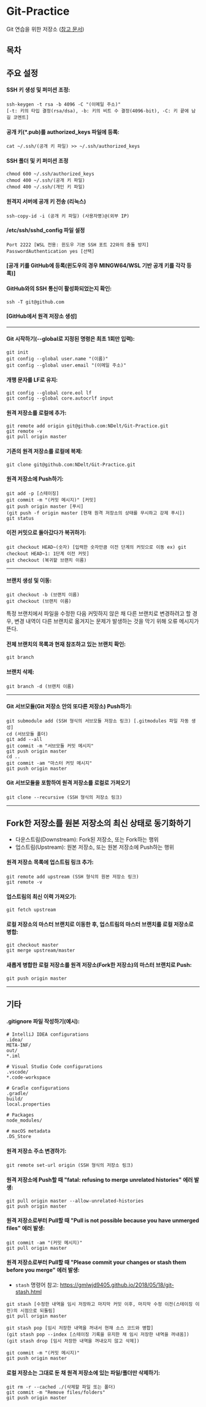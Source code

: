 # Git-Practice  
Git 연습을 위한 저장소 ([참고 문서](https://kimseunghyun76.tistory.com/116))

## 목차


## 주요 설정  
#### SSH 키 생성 및 퍼미션 조정:
```
ssh-keygen -t rsa -b 4096 -C "(이메일 주소)"
[-t: 키의 타입 결정(rsa/dsa), -b: 키의 비트 수 결정(4096-bit), -C: 키 끝에 남길 코멘트]
```

#### 공개 키(*.pub)를 authorized_keys 파일에 등록:
```
cat ~/.ssh/(공개 키 파일) >> ~/.ssh/authorized_keys
```

#### SSH 폴더 및 키 퍼미션 조정
```
chmod 600 ~/.ssh/authorized_keys
chmod 400 ~/.ssh/(공개 키 파일)
chmod 400 ~/.ssh/(개인 키 파일)
```

#### 원격지 서버에 공개 키 전송 (리눅스)
```
ssh-copy-id -i (공개 키 파일) (사용자명)@(외부 IP)
```

#### /etc/ssh/sshd_config 파일 설정
```
Port 2222 [WSL 전용: 윈도우 기본 SSH 포트 22와의 충돌 방지]
PasswordAuthentication yes [선택]
```

#### [공개 키를 GitHub에 등록(윈도우의 경우 MINGW64/WSL 기반 공개 키를 각각 등록)]

#### GitHub와의 SSH 통신이 활성화되었는지 확인:
```
ssh -T git@github.com
```

#### [GitHub에서 원격 저장소 생성]

---

#### Git 시작하기(--global로 지정된 명령은 최초 1회만 입력):
```
git init
git config --global user.name "(이름)"
git config --global user.email "(이메일 주소)"
```

#### 개행 문자를 LF로 유지:
```
git config --global core.eol lf
git config --global core.autocrlf input
```

#### 원격 저장소를 로컬에 추가:
```
git remote add origin git@github.com:NDelt/Git-Practice.git
git remote -v
git pull origin master
```

#### 기존의 원격 저장소를 로컬에 복제:
```
git clone git@github.com:NDelt/Git-Practice.git
```

#### 원격 저장소에 Push하기:
```
git add -p [스테이징]
git commit -m "(커밋 메시지)" [커밋]
git push origin master [푸시]
(git push -f origin master [현재 원격 저장소의 상태를 무시하고 강제 푸시])
git status
```

#### 이전 커밋으로 돌아갔다가 복귀하기:
```
git checkout HEAD~(숫자) [입력한 숫자만큼 이전 단계의 커밋으로 이동 ex) git checkout HEAD~1: 1단계 이전 커밋]
git checkout (복귀할 브랜치 이름)
```

---
#### 브랜치 생성 및 이동:
```
git checkout -b (브랜치 이름)
git checkout (브랜치 이름)
```

특정 브랜치에서 파일을 수정한 다음 커밋하지 않은 채 다른 브랜치로 변경하려고 할 경우, 변경 내역이 다른 브랜치로 옮겨지는 문제가 발생하는 것을 막기 위해 오류 메시지가 뜬다.

#### 전체 브랜치의 목록과 현재 참조하고 있는 브랜치 확인:
```
git branch
```

#### 브랜치 삭제:
```
git branch -d (브랜치 이름)
```

---
#### Git 서브모듈(Git 저장소 안의 또다른 저장소) Push하기:
```
git submodule add (SSH 형식의 서브모듈 저장소 링크) [.gitmodules 파일 자동 생성]
cd (서브모듈 폴더)
git add --all
git commit -m "서브모듈 커밋 메시지"
git push origin master
cd ..
git commit -am "마스터 커밋 메시지"
git push origin master
```

#### Git 서브모듈을 포함하여 원격 저장소를 로컬로 가져오기
```
git clone --recursive (SSH 형식의 저장소 링크)
```

---

## Fork한 저장소를 원본 저장소의 최신 상태로 동기화하기
* 다운스트림(Downstream): Fork된 저장소, 또는 Fork하는 행위
* 업스트림(Upstream): 원본 저장소, 또는 원본 저장소에 Push하는 행위

#### 원격 저장소 목록에 업스트림 링크 추가:
```
git remote add upstream (SSH 형식의 원본 저장소 링크)
git remote -v
```

#### 업스트림의 최신 이력 가져오기:
```
git fetch upstream
```

#### 로컬 저장소의 마스터 브랜치로 이동한 후, 업스트림의 마스터 브랜치를 로컬 저장소로 병합:
```
git checkout master
git merge upstream/master
```

#### 새롭게 병합한 로컬 저장소를 원격 저장소(Fork한 저장소)의 마스터 브랜치로 Push:
```
git push origin master
```
---
## 기타  
#### .gitignore 파일 작성하기(예시):
```
# IntelliJ IDEA configurations
.idea/
META-INF/
out/
*.iml

# Visual Studio Code configurations
.vscode/
*.code-workspace

# Gradle configurations
.gradle/
build/
local.properties

# Packages
node_modules/

# macOS metadata
.DS_Store
```

#### 원격 저장소 주소 변경하기:
```
git remote set-url origin (SSH 형식의 저장소 링크)
```

#### 원격 저장소에 Push할 때 "fatal: refusing to merge unrelated histories" 에러 발생:
```
git pull origin master --allow-unrelated-histories
git push origin master
```

#### 원격 저장소로부터 Pull할 때 "Pull is not possible because you have unmerged files" 에러 발생:
```
git commit -am "(커밋 메시지)"
git pull origin master
```

#### 원격 저장소로부터 Pull할 때 "Please commit your changes or stash them before you merge" 에러 발생:
* `stash` 명령어 참고: https://gmlwjd9405.github.io/2018/05/18/git-stash.html
```
git stash [수정한 내역을 임시 저장하고 마지막 커밋 이후, 마지막 수정 이전(스테이징 이전)의 시점으로 되돌림]
git pull origin master

git stash pop [임시 저장한 내역을 꺼내서 현재 소스 코드와 병합]
(git stash pop --index [스테이징 기록을 유지한 채 임시 저장한 내역을 꺼내옴])
(git stash drop [임시 저장한 내역을 꺼내오지 않고 삭제])

git commit -m "(커밋 메시지)"
git push origin master
```

#### 로컬 저장소는 그대로 둔 채 원격 저장소에 있는 파일/폴더만 삭제하기:
```
git rm -r --cached ./(삭제할 파일 또는 폴더)
git commit -m "Remove files/folders"
git push origin master
```
